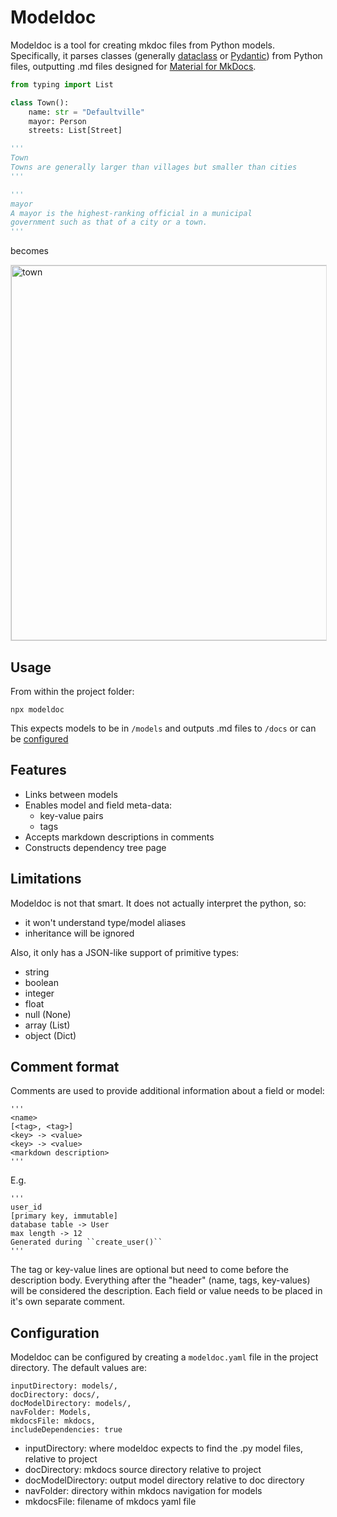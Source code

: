 # Modeldoc

Modeldoc is a tool for creating mkdoc files from Python models. Specifically, it parses  classes (generally [dataclass](https://docs.python.org/3/library/dataclasses.html) or [Pydantic](https://pydantic-docs.helpmanual.io/usage/models/)) from Python files, outputting .md files designed for [Material for MkDocs](https://squidfunk.github.io/mkdocs-material/).


```python
from typing import List

class Town():
    name: str = "Defaultville"
    mayor: Person
    streets: List[Street]

'''
Town
Towns are generally larger than villages but smaller than cities
'''

'''
mayor
A mayor is the highest-ranking official in a municipal
government such as that of a city or a town.
'''

```
becomes
<style>
img[alt=town] { width: 600px; border: 1px solid #DDD}
</style>
![town](https://ennisj9.github.io/modeldoc/material-town.png)

## Usage
From within the project folder:
```
npx modeldoc
```
This expects models to be in ``/models`` and outputs .md files to ``/docs`` or can be [configured](#Configuration)
## Features
- Links between models
- Enables model and field meta-data: 
  - key-value pairs
  - tags
- Accepts markdown descriptions in comments
- Constructs dependency tree page

## Limitations

Modeldoc is not that smart. It does not actually interpret the python, so:

- it won't understand type/model aliases
- inheritance will be ignored

Also, it only has a JSON-like support of primitive types:
- string
- boolean
- integer
- float
- null (None)
- array (List)
- object (Dict)

## Comment format

Comments are used to provide additional information about a field or model:
```
'''
<name>
[<tag>, <tag>]
<key> -> <value>
<key> -> <value>
<markdown description>
'''
```
E.g.
```
'''
user_id
[primary key, immutable]
database table -> User
max length -> 12
Generated during ``create_user()``
'''
```
The tag or key-value lines are optional but need to come before the description body. Everything after the "header" (name, tags, key-values) will be considered the description. Each field or value needs to be placed in it's own separate comment.

## Configuration
Modeldoc can be configured by creating a ``modeldoc.yaml`` file in the project directory. The default values are:

```
inputDirectory: models/,
docDirectory: docs/,
docModelDirectory: models/,
navFolder: Models,
mkdocsFile: mkdocs,
includeDependencies: true
```
- inputDirectory: where modeldoc expects to find the .py model files, relative to project
- docDirectory: mkdocs source directory relative to project
- docModelDirectory: output model directory relative to doc directory
- navFolder: directory within mkdocs navigation for models
- mkdocsFile: filename of mkdocs yaml file



